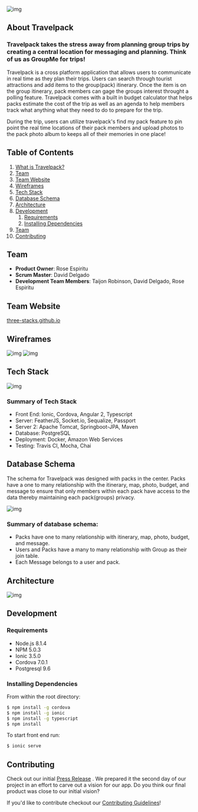 ![img](https://i.imgur.com/qfsxiVq.png)

## About Travelpack

### Travelpack takes the stress away from planning group trips by creating a central location for messaging and planning. Think of us as GroupMe for trips!

Travelpack is a cross platform application that allows users to communicate in real time as they plan their trips. Users can search through tourist attractions and add items to the group(pack) itinerary. Once the item is on the group itinerary, pack members can gage the groups interest throught a polling feature. Travelpack comes with a built in budget calculator that helps packs estimate the cost of the trip as well as an agenda to help members track what anything what they need to do to prepare for the trip. 

During the trip, users can utilize travelpack's find my pack feature to pin point the real time locations of their pack members and upload photos to the pack photo album to keeps all of their memories in one place!

## Table of Contents

1. [What is Travelpack?](#about-travelpack)
1. [Team](#team)
1. [Team Website](#team-website)
1. [Wireframes](#wireframes)
1. [Tech Stack](#tech-stack)
1. [Database Schema](#database-schema)
1. [Architecture](#architecture)
1. [Development](#development)
    1. [Requirements](#requirements)
    1. [Installing Dependencies](#installing-dependencies)
1. [Team](#team)
1. [Contributing](#contributing)

## Team 
  - __Product Owner__: Rose Espiritu
  - __Scrum Master__: David Delgado
  - __Development Team Members__: Taijon Robinson, David Delgado, Rose Espiritu

## Team Website
[three-stacks.github.io](https://three-stacks.github.io/)



## Wireframes 
![img](https://res.cloudinary.com/djdelgado/image/upload/v1501169154/Screen_Shot_2017-07-27_at_10.24.16_AM_hrrjmw.png)
![img](https://i.imgur.com/iUA3HPr.jpg)

## Tech Stack 
![img](https://i.imgur.com/Dw9ptYs.png)

### Summary of Tech Stack
* Front End: Ionic, Cordova, Angular 2, Typescript
* Server: FeatherJS, Socket.io, Sequalize, Passport
* Server 2: Apache Tomcat, Springboot-JPA, Maven
* Database: PostgreSQL
* Deployment: Docker, Amazon Web Services
* Testing: Travis CI, Mocha, Chai

## Database Schema 
The schema for Travelpack was designed with packs in the center. Packs have a one to many relationship with the itinerary, map, photo, budget, and message to ensure that only members within each pack have access to the data thereby maintaining each pack(groups) privacy.

![img](https://i.imgur.com/hTCLrUE.png)

### Summary of database schema:
* Packs have one to many relationship with itinerary, map, photo, budget, and message.
* Users and Packs have a many to many relationship with Group as their join table.
* Each Message belongs to a user and pack.

## Architecture

![img](http://res.cloudinary.com/djdelgado/image/upload/v1501863439/Screen_Shot_2017-08-04_at_11.16.36_AM_syni3u.png)

## Development

### Requirements
- Node.js 8.1.4
- NPM 5.0.3
- Ionic 3.5.0
- Cordova 7.0.1
- Postgresql 9.6

### Installing Dependencies

From within the root directory:
```bash
$ npm install -g cordova
$ npm install -g ionic
$ npm install -g typescript
$ npm install
```

To start front end run:
```bash
$ ionic serve
```
## Contributing 
Check out our initial [Press Release](PRESS-RELEASE.md) . We prepared it the second day of our project in an effort to carve out a vision for our app. Do you think our final product was close to our initial vision? 

If you'd like to contribute checkout our [Contributing Guidelines](_CONTRIBUTING.md)! 
